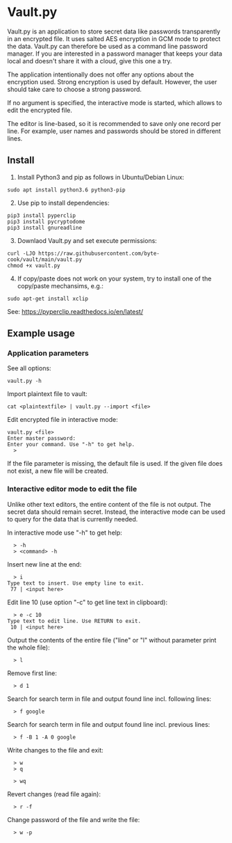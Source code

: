 # Vault.py

Vault.py is an application to store secret data like passwords transparently in an encrypted file. It uses salted AES encryption in GCM mode to protect the data. Vault.py can therefore be used as a command line password manager. If you are interested in a password manager that keeps your data local and doesn't share it with a cloud, give this one a try.

The application intentionally does not offer any options about the encryption used. Strong encryption is used by default. However, the user should take care to choose a strong password. 

If no argument is specified, the interactive mode is started, which allows to edit the encrypted file. 

The editor is line-based, so it is recommended to save only one record per line. For example, user names and passwords should be stored in different lines.

## Install
1. Install Python3 and pip as follows in Ubuntu/Debian Linux:
```
sudo apt install python3.6 python3-pip
```

2. Use pip to install dependencies:
```
pip3 install pyperclip
pip3 install pycryptodome
pip3 install gnureadline
```

3. Downlaod Vault.py and set execute permissions:
```
curl -LJO https://raw.githubusercontent.com/byte-cook/vault/main/vault.py
chmod +x vault.py 
```

4. If copy/paste does not work on your system, try to install one of the copy/paste mechansims, e.g.:
```
sudo apt-get install xclip
```
See: https://pyperclip.readthedocs.io/en/latest/

## Example usage

### Application parameters
See all options:
```
vault.py -h
```

Import plaintext file to vault:
```
cat <plaintextfile> | vault.py --import <file>
```

Edit encrypted file in interactive mode:
```
vault.py <file>
Enter master password:
Enter your command. Use "-h" to get help.
  > 
```
If the file parameter is missing, the default file is used. If the given file does not exist, a new file will be created.

### Interactive editor mode to edit the file

Unlike other text editors, the entire content of the file is not output. The secret data should remain secret. Instead, the interactive mode can be used to query for the data that is currently needed.

In interactive mode use "-h" to get help:
```
  > -h
  > <command> -h
```

Insert new line at the end:
```
  > i
Type text to insert. Use empty line to exit.
 77 | <input here>
```

Edit line 10 (use option "-c" to get line text in clipboard):
```
  > e -c 10
Type text to edit line. Use RETURN to exit.
 10 | <input here>
```

Output the contents of the entire file ("line" or "l" without parameter print the whole file):
```
  > l
```

Remove first line:
```
  > d 1
```

Search for search term in file and output found line incl. following lines:
```
  > f google
```

Search for search term in file and output found line incl. previous lines:
```
  > f -B 1 -A 0 google
```

Write changes to the file and exit:
```
  > w
  > q
```
```
  > wq
```

Revert changes (read file again):
```
  > r -f
```

Change password of the file and write the file:
```
  > w -p
```

